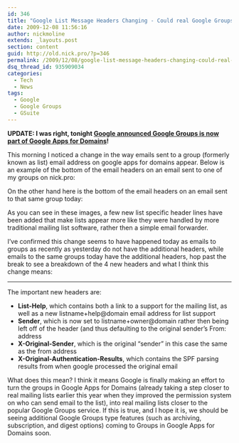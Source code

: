 ```yaml
---
id: 346
title: "Google List Message Headers Changing - Could real Google Groups for Domains be on the way?"
date: 2009-12-08 11:56:16
author: nickmoline
extends: _layouts.post
section: content
guid: http://old.nick.pro/?p=346
permalink: /2009/12/08/google-list-message-headers-changing-could-real-google-groups-for-domains-be-on-way/
dsq_thread_id: 935909034
categories:
  - Tech
  - News
tags:
  - Google
  - Google Groups
  - GSuite
---
```

**UPDATE: I was right, tonight <a href="http://googleblog.blogspot.com/2009/12/join-this-group-google-groups-joins.html" target="_blank">Google announced Google Groups is now part of Google Apps for Domains</a>!**

This morning I noticed a change in the way emails sent to a group (formerly known as list) email address on google apps for domains appear. Below is an example of the bottom of the email headers on an email sent to one of my groups on nick.pro:

<!--more-->

<amp-img title="Old Mailing List MIME Headers" alt="Old Mailing List MIME Headers" src="{{ site.baseurl }}/wp-content/uploads/sites/4/2011/05/oldmailinglist.webp" width="958" height="187" layout="responsive" lightbox>
  <amp-img fallback title="Old Mailing List MIME Headers" alt="Old Mailing List MIME Headers" src="{{ site.baseurl }}/wp-content/uploads/sites/4/2011/05/oldmailinglist.png" width="958" height="187" layout="responsive" lightbox></amp-img>
</amp-img>

On the other hand here is the bottom of the email headers on an email sent to that same group today:

<amp-img title="New Mailing List MIME Headers" alt="New Mailing List MIME Headers" src="{{ site.baseurl }}/wp-content/uploads/sites/4/2011/05/newmailinglist.webp" width="953" height="255" layout="responsive" lightbox>
  <amp-img fallback title="New Mailing List MIME Headers" alt="New Mailing List MIME Headers" src="{{ site.baseurl }}/wp-content/uploads/sites/4/2011/05/newmailinglist.png" width="953" height="255" layout="responsive" lightbox></amp-img>
</amp-img>

As you can see in these images, a few new list specific header lines have been added that make lists appear more like they were handled by more traditional mailing list software, rather then a simple email forwarder.

I&#8217;ve confirmed this change seems to have happened today as emails to groups as recently as yesterday do not have the additional headers, while emails to the same groups today have the additional headers, hop past the break to see a breakdown of the 4 new headers and what I think this change means:

***

The important new headers are:

* **List-Help**, which contains both a link to a support for the mailing list, as well as a new listname+help@domain email address for list support
* **Sender**, which is now set to listname+owner@domain rather then being left off of the header (and thus defaulting to the original sender&#8217;s From: address
* **X-Original-Sender**, which is the original &#8220;sender&#8221; in this case the same as the from address
* **X-Original-Authentication-Results**, which contains the SPF parsing results from when google processed the original email

What does this mean? I think it means Google is finally making an effort to turn the groups in Google Apps for Domains (already taking a step closer to real mailing lists earlier this year when they improved the permission system on who can send email to the list), into real mailing lists closer to the popular Google Groups service. If this is true, and I hope it is, we should be seeing additional Google Groups type features (such as archiving, subscription, and digest options) coming to Groups in Google Apps for Domains soon.
